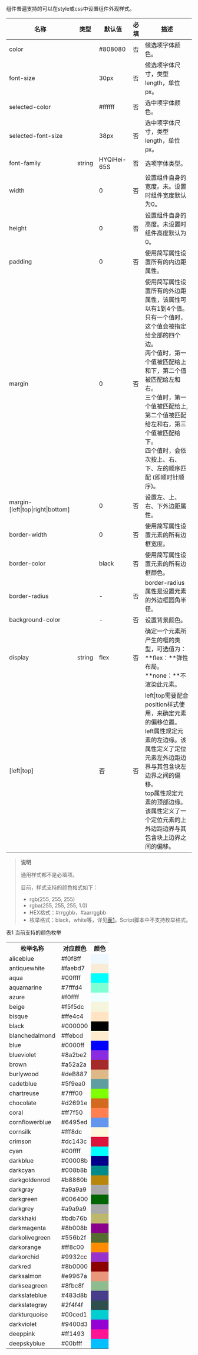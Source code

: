 组件普遍支持的可以在style或css中设置组件外观样式。

| 名称                              | 类型     | 默认值      | 必填 | 描述                                                         |
| --------------------------------- | -------- | ----------- | ---- | ------------------------------------------------------------ |
| color                             | <color>  | #808080     | 否   | 候选项字体颜色。                                             |
| font-size                         | <length> | 30px        | 否   | 候选项字体尺寸，类型length，单位px。                         |
| selected-color                    | <color>  | \#ffffff    | 否   | 选中项字体颜色。                                             |
| selected-font-size                | <length> | 38px        | 否   | 选中项字体尺寸，类型length，单位px。                         |
| font-family                       | string   | HYQiHei-65S | 否   | 选项字体类型。                                               |
| width                             | <length> | 0           | 否   | 设置组件自身的宽度。未。设置时组件宽度默认为0。              |
| height                            | <length> | 0           | 否   | 设置组件自身的高度。未设置时组件高度默认为0。                |
| padding                           | <length> | 0           | 否   | 使用简写属性设置所有的内边距属性。                           |
| margin                            | <length> | 0           | 否   | 使用简写属性设置所有的外边距属性，该属性可以有1到4个值。<br/>只有一个值时，这个值会被指定给全部的四个边。<br/>两个值时，第一个值被匹配给上和下，第二个值被匹配给左和右。<br/>三个值时，第一个值被匹配给上, 第二个值被匹配给左和右，第三个值被匹配给下。<br/>四个值时，会依次按上、右、下、左的顺序匹配 (即顺时针顺序)。 |
| margin-[left\|top\|right\|bottom] | <length> | 0           | 否   | 设置左、上、右、下外边距属性。                               |
| border-width                      | <length> | 0           | 否   | 使用简写属性设置元素的所有边框宽度。                         |
| border-color                      | <color>  | black       | 否   | 使用简写属性设置元素的所有边框颜色。                         |
| border-radius                     | <length> | -           | 否   | border-radius属性是设置元素的外边框圆角半径。                |
| background-color                  | <color>  | -           | 否   | 设置背景颜色。                                               |
| display                           | string   | flex        | 否   | 确定一个元素所产生的框的类型，可选值为：<br/>**flex：**弹性布局。<br/>**none：**不渲染此元素。 |
| [left\|top]                       | <length> | 否          | 否   | left\|top需要配合position样式使用，来确定元素的偏移位置。<br/>left属性规定元素的左边缘。该属性定义了定位元素左外边距边界与其包含块左边界之间的偏移。<br/>top属性规定元素的顶部边缘。该属性定义了一个定位元素的上外边距边界与其包含块上边界之间的偏移。 |

> **说明**
>
> 通用样式都不是必填项。
>
> 目前，样式支持的颜色格式如下：
>
> * rgb(255, 255, 255)
> * rgba(255, 255, 255, 1.0)
> * HEX格式：#rrggbb，#aarrggbb
> * 枚举格式：black，white等，详见[表1](https://developer.harmonyos.com/cn/docs/documentation/doc-references/lite-wearable-common-component-styles-0000001055614307#ZH-CN_TOPIC_0000001055614307__zh-cn_topic_0000001050791158_table16879155017425)。Script脚本中不支持枚举格式。

表1 当前支持的颜色枚举

<table>
	<tr>
		<th>枚举名称</th>
		<th>对应颜色</th>
		<th>颜色</th>
	</tr>
	<tr>
		<td>aliceblue</td>
		<td>#f0f8ff</td>
		<td bgcolor="#f0f8ff">&nbsp;</td>
	</tr>
    <tr>
		<td>antiquewhite</td>
		<td>#faebd7</td>
		<td bgcolor="#faebd7">&nbsp;</td>
	</tr>
    <tr>
		<td>aqua</td>
		<td>#00ffff</td>
		<td bgcolor="#00ffff">&nbsp;</td>
	</tr>
    <tr>
		<td>aquamarine</td>
		<td>#7fffd4</td>
		<td bgcolor="#7fffd4">&nbsp;</td>
	</tr>
    <tr>
		<td>azure</td>
		<td>#f0ffff</td>
		<td bgcolor="#f0ffff">&nbsp;</td>
	</tr>
    <tr>
		<td>beige</td>
		<td>#f5f5dc</td>
		<td bgcolor="#f5f5dc">&nbsp;</td>
	</tr>
    <tr>
		<td>bisque</td>
		<td>#ffe4c4</td>
		<td bgcolor="#ffe4c4">&nbsp;</td>
	</tr>
    <tr>
		<td>black</td>
		<td>#000000</td>
		<td bgcolor="#000000">&nbsp;</td>
	</tr>
    <tr>
		<td>blanchedalmond</td>
		<td>#ffebcd</td>
		<td bgcolor="#ffebcd">&nbsp;</td>
	</tr>
    <tr>
		<td>blue</td>
		<td>#0000ff</td>
		<td bgcolor="#0000ff">&nbsp;</td>
	</tr>
    <tr>
		<td>blueviolet</td>
		<td>#8a2be2</td>
		<td bgcolor="#8a2be2">&nbsp;</td>
	</tr>
    <tr>
		<td>brown</td>
		<td>#a52a2a</td>
		<td bgcolor="#a52a2a">&nbsp;</td>
	</tr>
    <tr>
		<td>burlywood</td>
		<td>#deB887</td>
		<td bgcolor="#deB887">&nbsp;</td>
	</tr>
    <tr>
		<td>cadetblue</td>
		<td>#5f9ea0</td>
		<td bgcolor="#5f9ea0">&nbsp;</td>
	</tr>
    <tr>
		<td>chartreuse</td>
		<td>#7fff00</td>
		<td bgcolor="#7fff00">&nbsp;</td>
	</tr>
    <tr>
		<td>chocolate</td>
		<td>#d2691e</td>
		<td bgcolor="#d2691e">&nbsp;</td>
	</tr>
    <tr>
		<td>coral</td>
		<td>#ff7f50</td>
		<td bgcolor="#ff7f50">&nbsp;</td>
	</tr>
    <tr>
		<td>cornflowerblue</td>
		<td>#6495ed</td>
		<td bgcolor="#6495ed">&nbsp;</td>
	</tr>
    <tr>
		<td>cornsilk</td>
		<td>#fff8dc</td>
		<td bgcolor="#fff8dc">&nbsp;</td>
	</tr>
    <tr>
		<td>crimson</td>
		<td>#dc143c</td>
		<td bgcolor="#dc143c">&nbsp;</td>
	</tr>
    <tr>
		<td>cyan</td>
		<td>#00ffff</td>
		<td bgcolor="#00ffff">&nbsp;</td>
	</tr>
    <tr>
		<td>darkblue</td>
		<td>#00008b</td>
		<td bgcolor="#00008b">&nbsp;</td>
	</tr>
    <tr>
		<td>darkcyan</td>
		<td>#008b8b</td>
		<td bgcolor="#008b8b">&nbsp;</td>
	</tr>
    <tr>
		<td>darkgoldenrod</td>
		<td>#b8860b</td>
		<td bgcolor="#b8860b">&nbsp;</td>
	</tr>
    <tr>
		<td>darkgray</td>
		<td>#a9a9a9</td>
		<td bgcolor="#a9a9a9">&nbsp;</td>
	</tr>
    <tr>
		<td>darkgreen</td>
		<td>#006400</td>
		<td bgcolor="#006400">&nbsp;</td>
	</tr>
    <tr>
		<td>darkgrey</td>
		<td>#a9a9a9</td>
		<td bgcolor="#a9a9a9">&nbsp;</td>
	</tr>
    <tr>
		<td>darkkhaki</td>
		<td>#bdb76b</td>
		<td bgcolor="#bdb76b">&nbsp;</td>
	</tr>
    <tr>
		<td>darkmagenta</td>
		<td>#8b008b</td>
		<td bgcolor="#8b008b">&nbsp;</td>
	</tr>
    <tr>
		<td>darkolivegreen</td>
		<td>#556b2f</td>
		<td bgcolor="#556b2f">&nbsp;</td>
	</tr>
    <tr>
		<td>darkorange</td>
		<td>#ff8c00</td>
		<td bgcolor="#ff8c00">&nbsp;</td>
	</tr>
    <tr>
		<td>darkorchid</td>
		<td>#9932cc</td>
		<td bgcolor="#9932cc">&nbsp;</td>
	</tr>
    <tr>
		<td>darkred</td>
		<td>#8b0000</td>
		<td bgcolor="#8b0000">&nbsp;</td>
	</tr>
    <tr>
		<td>darksalmon</td>
		<td>#e9967a</td>
		<td bgcolor="#e9967a">&nbsp;</td>
	</tr>
    <tr>
		<td>darkseagreen</td>
		<td>#8fbc8f</td>
		<td bgcolor="#8fbc8f">&nbsp;</td>
	</tr>
    <tr>
		<td>darkslateblue</td>
		<td>#483d8b</td>
		<td bgcolor="#483d8b">&nbsp;</td>
	</tr>
    <tr>
		<td>darkslategray</td>
		<td>#2f4f4f</td>
		<td bgcolor="#2f4f4f">&nbsp;</td>
	</tr>
    <tr>
		<td>darkturquoise</td>
		<td>#00ced1</td>
		<td bgcolor="#00ced1">&nbsp;</td>
	</tr>
    <tr>
		<td>darkviolet</td>
		<td>#9400d3</td>
		<td bgcolor="#9400d3">&nbsp;</td>
	</tr>
    <tr>
		<td>deeppink</td>
		<td>#ff1493</td>
		<td bgcolor="#ff1493">&nbsp;</td>
	</tr>
    <tr>
		<td>deepskyblue</td>
		<td>#00bfff</td>
		<td bgcolor="#00bfff">&nbsp;</td>
	</tr>
</table>